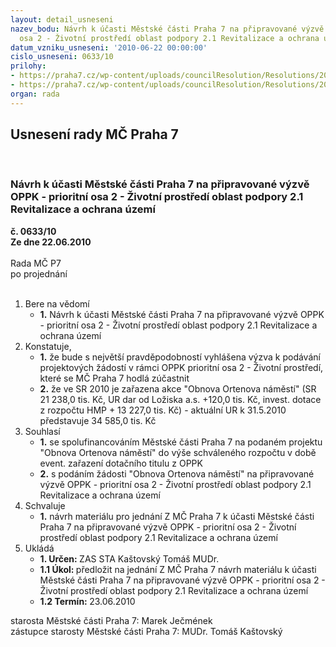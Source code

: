 ```yaml
---
layout: detail_usneseni
nazev_bodu: Návrh k účasti Městské části Praha 7 na připravované výzvě OPPK - prioritní
  osa 2 - Životní prostředí oblast podpory 2.1 Revitalizace a ochrana území
datum_vzniku_usneseni: '2010-06-22 00:00:00'
cislo_usneseni: 0633/10
prilohy:
- https://praha7.cz/wp-content/uploads/councilResolution/Resolutions/20279/35-10-usnesenihmp35_6_10.pdf
- https://praha7.cz/wp-content/uploads/councilResolution/Resolutions/20279/35-10-nazaortenpl%c3%a1n.doc
organ: rada
---
```

<div id="ucUsn_pList" class="usn">
	<span><h2>Usnesení rady MČ Praha 7 </h2>
<br></span><div class="standBody">
<span><h3>Návrh k účasti Městské části Praha 7 na připravované výzvě OPPK - prioritní osa 2 - Životní prostředí oblast podpory 2.1 Revitalizace a ochrana území</h3></span><div class="center">
		<strong>č. 0633/10</strong><br>
	</div>
<div class="center">
		<strong>Ze dne 22.06.2010</strong><br><br>
	</div>Rada MČ P7<br> po projednání<br><br><ol>
<li>Bere na vědomí<ul><li>
<strong>1.</strong> Návrh k účasti Městské části Praha 7 na připravované výzvě OPPK - prioritní osa 2 - Životní prostředí oblast podpory 2.1 Revitalizace a ochrana území</li></ul>
</li>
<li>Konstatuje,<ul>
<li>
<strong>1.</strong> že bude s největší pravděpodobností vyhlášena výzva k podávání projektových žádostí v rámci OPPK prioritní osa 2 - Životní prostředí, které se MČ Praha 7 hodlá zúčastnit</li>
<li>
<strong>2.</strong> že ve SR 2010 je zařazena  akce "Obnova Ortenova náměstí" (SR 21 238,0 tis. Kč, UR dar od Ložiska a.s. +120,0 tis. Kč, invest. dotace z rozpočtu HMP + 13 227,0 tis. Kč) - aktuální UR k 31.5.2010 představuje 34 585,0 tis. Kč</li>
</ul>
</li>
<li>Souhlasí<ul>
<li>
<strong>1.</strong> se spolufinancováním Městské části Praha 7 na podaném projektu "Obnova Ortenova náměstí" do výše schváleného rozpočtu v době event. zařazení dotačního titulu z OPPK   </li>
<li>
<strong>2.</strong> s podáním žádosti "Obnova Ortenova náměstí" na připravované výzvě OPPK - prioritní osa 2 - Životní prostředí oblast podpory 2.1 Revitalizace a ochrana území</li>
</ul>
</li>
<li>Schvaluje<ul><li>
<strong>1.</strong> návrh materiálu pro jednání Z MČ Praha 7 k účasti Městské části Praha 7 na připravované výzvě OPPK - prioritní osa 2 - Životní prostředí oblast podpory 2.1 Revitalizace a ochrana území</li></ul>
</li>
<li>Ukládá<ul>
<li>
<strong>1. Určen: </strong>ZAS STA Kaštovský Tomáš MUDr.</li>
<li>
<strong>1.1 Úkol: </strong>předložit na jednání Z MČ Praha 7 návrh materiálu  k účasti Městské části Praha 7 na připravované výzvě OPPK - prioritní osa 2 - Životní prostředí oblast podpory 2.1 Revitalizace a ochrana území </li>
<li>
<strong>1.2 Termín: </strong>23.06.2010</li>
</ul>
</li>
</ol>starosta Městské části Praha 7: Marek Ječmének<br>zástupce starosty Městské části Praha 7: MUDr. Tomáš Kaštovský 
</div>
</div>